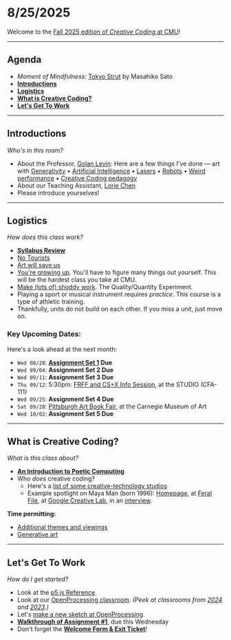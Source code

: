 # 8/25/2025

Welcome to the [Fall 2025 edition of *Creative Coding* at CMU](https://github.com/golanlevin/60-212/blob/main/2025/readme.md)!

---

## Agenda

* *Moment of Mindfulness:* [Tokyo Strut](https://www.youtube.com/watch?v=4M-j0Wnjb7Q&t=6s) by Masahiko Sato
* [**Introductions**](#introductions) 
* [**Logistics**](#logistics) 
* [**What is Creative Coding?**](#what-is-creative-coding)
* [**Let's Get To Work**](#lets-get-to-work) 


---
## Introductions

*Who's in this room?*

* About the Professor, [Golan Levin](https://art.cmu.edu/people/golan-levin/): Here are a few things I've done — art with [Generativity](https://www.artblocks.io/collection/cytographia-by-golan-levin) • [Artificial Intelligence](https://github.com/golanlevin/AmbigrammaticFigures) • [Lasers](http://flong.com/archive/projects/gpp-ii/index.html) • [Robots](http://flong.com/archive/projects/snout/index.html) • [Weird performance](http://flong.com/archive/projects/messa/index.html) • [Creative Coding pedagogy](https://mitpress.mit.edu/9780262542043/code-as-creative-medium/)
* About our Teaching Assistant, [Lorie Chen](https://www.loriechen.com/)
* Please introduce yourselves! 


---
## Logistics

*How does this class work?*

* [**Syllabus Review**](../syllabus/60-212_syllabus_fall2025.md)
* [No Tourists](../../2024/daily_notes/images/0826/no-tourists.jpg) 
* [Art will save us](../../2024/daily_notes/images/0826/maeda_nyt.jpg)
* [You're growing up](../../2024/daily_notes/images/0826/baby-bird-worm.gif). You'll have to figure many things out yourself. This will be the hardest class you take at CMU.
* [Make (lots of) shoddy work](images/fast-cheap-good.jpg). The Quality/Quantity Experiment. 
* Playing a sport or musical instrument requires *practice*. This course is a type of athletic training. 
* Thankfully, units do not build on each other. If you miss a unit, just move on.

### Key Upcoming Dates: 

Here's a look ahead at the next month:

* `Wed 08/28`: **[Assignment Set 1](../assignments/assignment_1.md) Due**
* `Wed 09/04`: **Assignment Set 2 Due**
* `Wed 09/11`: **Assignment Set 3 Due**
* `Thu 09/12`: 5:30pm: [FRFF and CS+X Info Session](https://studioforcreativeinquiry.org/events/infosession2024), at the STUDIO (CFA-111)
* `Wed 09/25`: **Assignment Set 4 Due**
* `Sat 09/28`: [Pittsburgh Art Book Fair](https://carnegieart.org/event/pittsburgh-art-book-fair-2024/), at the Carnegie Museum of Art
* `Wed 10/02`: **Assignment Set 5 Due**


---

## What is Creative Coding?

*What is this class about?*

* [**An Introduction to Poetic Computing**](https://github.com/golanlevin/lectures/blob/master/lecture_introduction/readme.md)
* Who *does* creative coding?
  * Here's a [list of some creative-technology studios](../../resources/studios.md)
  * Example spotlight on Maya Man (born 1996): [Homepage](https://mayaontheinter.net/), at [Feral File](https://feralfile.com/explore/artists/maya-man-75d), at [Google Creative Lab](https://experiments.withgoogle.com/billtjonesai), in an [interview](https://verse.works/journal/in-conversation-with-maya-man-im-feeling-lucky-2).


**Time permitting:**

* [Additional themes and viewings](https://courses.ideate.cmu.edu/60-212/s2022/daily-notes/01-19-hello/themes-and-viewings/)
* [Generative art](https://github.com/golanlevin/60-120/blob/main/2025/lectures/creative_code/readme.md)

---
## Let's Get To Work

*How do I get started?*

* Look at the [p5.js Reference](https://p5js.org/reference/).
* Look at our [OpenProcessing classroom](https://openprocessing.org/class/100952#/). *(Peek at classrooms from [2024](https://openprocessing.org/class/93074#/) and [2023](https://openprocessing.org/class/86356#/).)*
* Let's [make a new sketch at OpenProcessing](https://openprocessing.org/sketch/create).
* [**Walkthrough of Assignment #1**](../assignments/assignment_1.md), due this Wednesday
* Don't forget the [**Welcome Form & Exit Ticket**](https://forms.gle/hSZ7YWJGUsxd5UtB6)!

